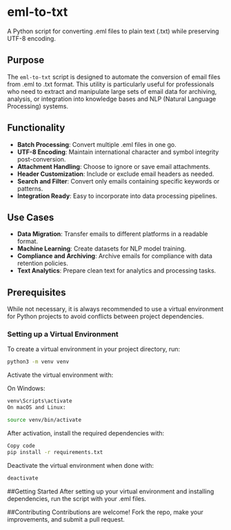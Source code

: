 # eml-to-txt

A Python script for converting .eml files to plain text (.txt) while preserving UTF-8 encoding.

## Purpose

The `eml-to-txt` script is designed to automate the conversion of email files from .eml to .txt format. This utility is particularly useful for professionals who need to extract and manipulate large sets of email data for archiving, analysis, or integration into knowledge bases and NLP (Natural Language Processing) systems.

## Functionality

- **Batch Processing**: Convert multiple .eml files in one go.
- **UTF-8 Encoding**: Maintain international character and symbol integrity post-conversion.
- **Attachment Handling**: Choose to ignore or save email attachments.
- **Header Customization**: Include or exclude email headers as needed.
- **Search and Filter**: Convert only emails containing specific keywords or patterns.
- **Integration Ready**: Easy to incorporate into data processing pipelines.

## Use Cases

- **Data Migration**: Transfer emails to different platforms in a readable format.
- **Machine Learning**: Create datasets for NLP model training.
- **Compliance and Archiving**: Archive emails for compliance with data retention policies.
- **Text Analytics**: Prepare clean text for analytics and processing tasks.

## Prerequisites

While not necessary, it is always recommended to use a virtual environment for Python projects to avoid conflicts between project dependencies.

### Setting up a Virtual Environment

To create a virtual environment in your project directory, run:

```bash
python3 -m venv venv
```
Activate the virtual environment with:

On Windows:

```cmd
venv\Scripts\activate
On macOS and Linux:
```
```bash
source venv/bin/activate
```
After activation, install the required dependencies with:

```bash
Copy code
pip install -r requirements.txt
```
Deactivate the virtual environment when done with:

```bash
deactivate
```

##Getting Started
After setting up your virtual environment and installing dependencies, run the script with your .eml files.

##Contributing
Contributions are welcome! Fork the repo, make your improvements, and submit a pull request.





